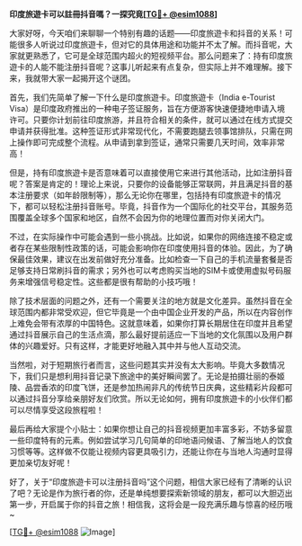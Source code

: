 **印度旅遊卡可以註冊抖音嗎？一探究竟[[TG💪+ @esim1088](https://t.me/s/esim1088)]**

大家好呀，今天咱们来聊聊一个特别有趣的话题——印度旅遊卡和抖音的关系！可能很多人听说过印度旅遊卡，但对它的具体用途和功能并不太了解。而抖音呢，大家就更熟悉了，它可是全球范围内超火的短视频平台。那么问题来了：持有印度旅遊卡的人能不能注册抖音呢？这事儿听起来有点复杂，但实际上并不难理解。接下来，我就带大家一起揭开这个谜团。

首先，我们先简单了解一下什么是印度旅遊卡。印度旅遊卡（India e-Tourist Visa）是印度政府推出的一种电子签证服务，旨在方便游客快速便捷地申请入境许可。只要你计划前往印度旅游，并且符合相关的条件，就可以通过在线方式提交申请并获得批准。这种签证形式非常现代化，不需要跑腿去领事馆排队，只需在网上操作即可完成整个流程。从申请到拿到签证，通常只需要几天时间，效率非常高！

但是，持有印度旅遊卡是否意味着可以直接使用它来进行其他活动，比如注册抖音呢？答案是肯定的！理论上来说，只要你的设备能够正常联网，并且满足抖音的基本注册要求（如年龄限制等），那么无论你在哪里，包括持有印度旅遊卡的情况下，都可以轻松注册抖音账号。毕竟，抖音作为一个国际化的社交平台，其服务范围覆盖全球多个国家和地区，自然不会因为你的地理位置而对你关闭大门。

不过，在实际操作中可能会遇到一些小挑战。比如说，如果你的网络连接不稳定或者存在某些限制性政策的话，可能会影响你在印度使用抖音的体验。因此，为了确保最佳效果，建议在出发前做好充分准备。比如检查一下自己的手机流量套餐是否足够支持日常刷抖音的需求；另外也可以考虑购买当地的SIM卡或使用虚拟号码服务来增强信号稳定性。这些都是很有帮助的小技巧哦！

除了技术层面的问题之外，还有一个需要关注的地方就是文化差异。虽然抖音在全球范围内都非常受欢迎，但它毕竟是一个由中国企业开发的产品，所以在内容创作上难免会带有浓厚的中国特色。这就意味着，如果你打算长期居住在印度并且希望通过抖音展示自己的生活点滴，那么最好提前适应一下当地的文化氛围以及用户群体的兴趣爱好。只有这样，才能更好地融入其中并与他人互动交流。

当然啦，对于短期旅行者而言，这些问题其实并没有太大影响。毕竟大多数情况下，我们只是想利用抖音记录下旅途中的美好瞬间罢了。无论是拍摄壮丽的泰姬陵、品尝香浓的印度飞饼，还是参加热闹非凡的传统节日庆典，这些精彩片段都可以通过抖音分享给亲朋好友们欣赏。所以无论如何，拥有印度旅遊卡的小伙伴们都可以尽情享受这段旅程啦！

最后再给大家提个小贴士：如果你想让自己的抖音视频更加丰富多彩，不妨多留意一些印度特有的元素。例如尝试学习几句简单的印地语问候语、了解当地人的饮食习惯等等。这样做不仅能让视频内容更具吸引力，还能让你在与当地人沟通时显得更加亲切友好呢！

好了，关于“印度旅遊卡可以注册抖音吗”这个问题，相信大家已经有了清晰的认识了吧？无论是作为旅行者的你，还是单纯想要探索新领域的朋友，都可以大胆迈出第一步，开启属于你的抖音之旅！相信我，这将会是一段充满乐趣与惊喜的经历哦~

[[TG💪+ @esim1088](https://t.me/s/esim1088) ![Image](https://i.postimg.cc/4NQfJmqS/Snipaste-2025-05-13-00-14-12.png)]